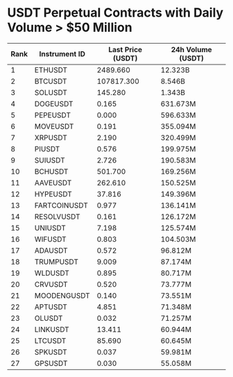 # USDT Perpetual Contracts with Daily Volume > $50 Million

| Rank | Instrument ID | Last Price (USDT) | 24h Volume (USDT) |
|------|---------------|-------------------|-------------------|
| 1 | ETHUSDT | 2489.660 | 12.323B |
| 2 | BTCUSDT | 107817.300 | 8.546B |
| 3 | SOLUSDT | 145.280 | 1.343B |
| 4 | DOGEUSDT | 0.165 | 631.673M |
| 5 | PEPEUSDT | 0.000 | 596.633M |
| 6 | MOVEUSDT | 0.191 | 355.094M |
| 7 | XRPUSDT | 2.190 | 320.499M |
| 8 | PIUSDT | 0.576 | 199.975M |
| 9 | SUIUSDT | 2.726 | 190.583M |
| 10 | BCHUSDT | 501.700 | 169.256M |
| 11 | AAVEUSDT | 262.610 | 150.525M |
| 12 | HYPEUSDT | 37.816 | 149.396M |
| 13 | FARTCOINUSDT | 0.977 | 136.141M |
| 14 | RESOLVUSDT | 0.161 | 126.172M |
| 15 | UNIUSDT | 7.198 | 125.574M |
| 16 | WIFUSDT | 0.803 | 104.503M |
| 17 | ADAUSDT | 0.572 | 96.812M |
| 18 | TRUMPUSDT | 9.009 | 87.174M |
| 19 | WLDUSDT | 0.895 | 80.717M |
| 20 | CRVUSDT | 0.520 | 73.777M |
| 21 | MOODENGUSDT | 0.140 | 73.551M |
| 22 | APTUSDT | 4.851 | 71.348M |
| 23 | OLUSDT | 0.032 | 71.257M |
| 24 | LINKUSDT | 13.411 | 60.944M |
| 25 | LTCUSDT | 85.690 | 60.645M |
| 26 | SPKUSDT | 0.037 | 59.981M |
| 27 | GPSUSDT | 0.030 | 55.058M |
